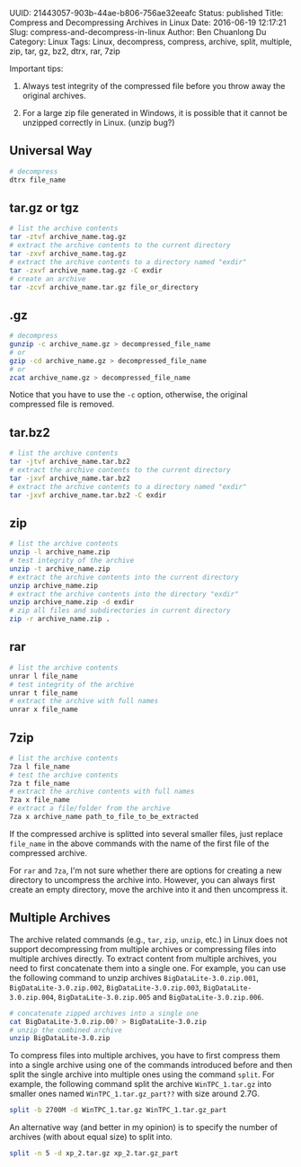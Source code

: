 UUID: 21443057-903b-44ae-b806-756ae32eeafc
Status: published
Title: Compress and Decompressing Archives in Linux
Date: 2016-06-19 12:17:21
Slug: compress-and-decompress-in-linux
Author: Ben Chuanlong Du
Category: Linux
Tags: Linux, decompress, compress, archive, split, multiple, zip, tar, gz, bz2, dtrx, rar, 7zip

Important tips: 

1. Always test integrity of the compressed file 
before you throw away the original archives.

2. For a large zip file generated in Windows, 
it is possible that it cannot be unzipped correctly in Linux.
(unzip bug?)

## Universal Way
```bash
# decompress
dtrx file_name
```

## tar.gz or tgz
```bash
# list the archive contents
tar -ztvf archive_name.tag.gz
# extract the archive contents to the current directory
tar -zxvf archive_name.tag.gz
# extract the archive contents to a directory named "exdir"
tar -zxvf archive_name.tag.gz -C exdir
# create an archive
tar -zcvf archive_name.tar.gz file_or_directory
```

## .gz
```bash
# decompress
gunzip -c archive_name.gz > decompressed_file_name
# or
gzip -cd archive_name.gz > decompressed_file_name
# or
zcat archive_name.gz > decompressed_file_name
```
Notice that you have to use the `-c` option, 
otherwise, 
the original compressed file is removed.

## tar.bz2
```bash
# list the archive contents
tar -jtvf archive_name.tar.bz2
# extract the archive contents to the current directory
tar -jxvf archive_name.tar.bz2
# extract the archive contents to a directory named "exdir"
tar -jxvf archive_name.tar.bz2 -C exdir
```

## zip
```bash
# list the archive contents
unzip -l archive_name.zip
# test integrity of the archive
unzip -t archive_name.zip
# extract the archive contents into the current directory
unzip archive_name.zip
# extract the archive contents into the directory "exdir"
unzip archive_name.zip -d exdir
# zip all files and subdirectories in current directory
zip -r archive_name.zip .
```

## rar
```bash
# list the archive contents
unrar l file_name
# test integrity of the archive
unrar t file_name
# extract the archive with full names
unrar x file_name
```

## 7zip
```bash
# list the archive contents
7za l file_name
# test the archive contents
7za t file_name
# extract the archive contents with full names
7za x file_name
# extract a file/folder from the archive
7za x archive_name path_to_file_to_be_extracted
```
If the compressed archive is splitted into several smaller files,
just replace `file_name` in the above commands 
with the name of the first file of the compressed archive.

For `rar` and `7za`, 
I'm not sure whether there are options for creating a new directory 
to uncompress the archive into. 
However, you can always first create an empty directory, 
move the archive into it and then uncompress it. 

## Multiple Archives
The archive related commands (e.g., `tar`, `zip`, `unzip`, etc.) in Linux 
does not support decompressing from multiple archives 
or compressing files into multiple archives directly. 
To extract content from multiple archives, 
you need to first concatenate them into a single one.
For example, 
you can use the following command to unzip archives
`BigDataLite-3.0.zip.001`, `BigDataLite-3.0.zip.002`, `BigDataLite-3.0.zip.003`,
`BigDataLite-3.0.zip.004`, `BigDataLite-3.0.zip.005` and `BigDataLite-3.0.zip.006`.
```bash
# concatenate zipped archives into a single one
cat BigDataLite-3.0.zip.00? > BigDataLite-3.0.zip
# unzip the combined archive
unzip BigDataLite-3.0.zip
```
To compress files into multiple archives, 
you have to first compress them into a single archive 
using one of the commands introduced before 
and then split the single archive into multiple ones
using the command `split`.
For example, 
the following command split the archive `WinTPC_1.tar.gz`
into smaller ones named `WinTPC_1.tar.gz_part??` with size around 2.7G.
```bash
split -b 2700M -d WinTPC_1.tar.gz WinTPC_1.tar.gz_part
```
An alternative way (and better in my opinion) 
is to specify the number of archives (with about equal size) to split into.
```bash
split -n 5 -d xp_2.tar.gz xp_2.tar.gz_part
```
